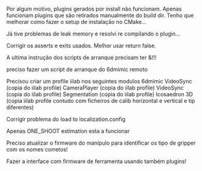 Por algum motivo, plugins gerados por install não funcionam.
Apenas funcionam plugins que são retirados manualmente do build dir.
Tenho que melhorar como fazer o setup de instalação no CMake...

Já tive problemas de leak memory e resolvi re compilando o plugin...

Corrigir os asserts e exits usados. Melhor usar return false.

A ultima instrução dos scripts de arranque precisam ter &!!!

preciso fazer um script de arranque do 6dmimic remoto

Precisou criar um profile iilab nos seguintes modulos 6dmimic
VideoSync (copia do iilab profile)
CameraPlayer (copia do iilab profile)
VideoSync (copia do iilab profile)
Segmentation (copia do iilab profile)
Icosaedron 3D (copia iilab profile contudo com ficheiros de calib horizontal e vertical e tip diferentes)



Corrigir problema do load to localization.config

Apenas ONE_SHOOT estimation esta a funcionar

Preciso atualizar o firmware do manípulo para identificar os tipo de gripper com os nomes corretos!

Fazer a interface com firmware de ferramenta usando também plugins!